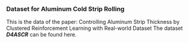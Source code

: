 ### Dataset for Aluminum Cold Strip Rolling
This is the data of the paper: Controlling Aluminum Strip Thickness by Clustered Reinforcement Learning with Real-world Dataset
The dataset ***D4ASCR*** can be found here.
